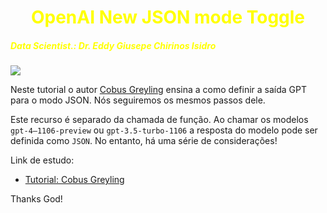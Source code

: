 <h1 align="center"><font color="yellow">OpenAI New JSON mode Toggle</font></h1>


<h5 align="left"><font color="yellow">Data Scientist.: Dr. Eddy Giusepe Chirinos Isidro</font></h5>

![](https://miro.medium.com/v2/resize:fit:2000/format:webp/1*6N8SMzWRjAsszLbttBRH3w.png)

Neste tutorial o autor [Cobus Greyling]() ensina a como definir a saída GPT para o modo JSON. Nós seguiremos os mesmos passos dele.

Este recurso é separado da chamada de função. Ao chamar os modelos `gpt-4–1106-preview` ou `gpt-3.5-turbo-1106` a resposta do modelo pode ser definida como `JSON`. No entanto, há uma série de considerações!











Link de estudo:

* [Tutorial: Cobus Greyling](https://cobusgreyling.medium.com/now-you-can-set-gpt-output-to-json-mode-444e9c27ece8)


Thanks God!